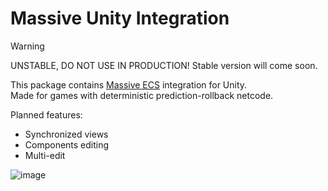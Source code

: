 # Massive Unity Integration

> [!WARNING]  
> UNSTABLE, DO NOT USE IN PRODUCTION! Stable version will come soon.

This package contains [Massive ECS](https://github.com/nilpunch/massive-ecs) integration for Unity.  
Made for games with deterministic prediction-rollback netcode.

Planned features:
- Synchronized views
- Components editing
- Multi-edit

![image](https://github.com/user-attachments/assets/89f0e529-81f7-47e2-8da8-ad98465e0584)
